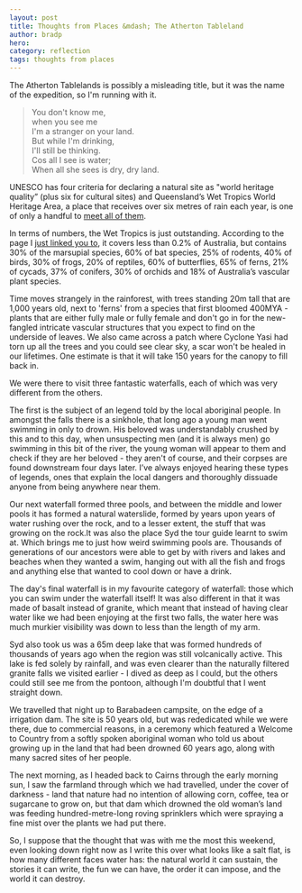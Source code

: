 ```yaml
---
layout: post
title: Thoughts from Places &mdash; The Atherton Tableland
author: bradp
hero:
category: reflection
tags: thoughts from places
---
```


The Atherton Tablelands is possibly a misleading title, but it was the name of the expedition, so I'm running with it.

>You don't know me,  
>when you see me  
>I'm a stranger on your land.  
>But while I'm drinking,  
>I'll still be thinking.  
>Cos all I see is water;  
>When all she sees is dry, dry land.  

UNESCO has four criteria for declaring a natural site as "world heritage quality” (plus six for cultural sites) and Queensland’s Wet Tropics World Heritage Area, a place that receives over six metres of rain each year, is one of only a handful to <a href="http://whc.unesco.org/en/list/486" target="_blank">meet all of them</a>.

In terms of numbers, the Wet Tropics is just outstanding. According to the page I <a href="http://whc.unesco.org/en/list/486" target="_blank">just linked you to</a>, it covers less than 0.2% of Australia, but contains 30% of the marsupial species, 60% of bat species, 25% of rodents, 40% of birds, 30% of frogs, 20% of reptiles, 60% of butterflies, 65% of ferns, 21% of cycads, 37% of conifers, 30% of orchids and 18% of Australia’s vascular plant species.

Time moves strangely in the rainforest, with trees standing 20m tall that are 1,000 years old, next to 'ferns' from a species that first bloomed 400MYA - plants that are either fully male or fully female and don't go in for the new-fangled intricate vascular structures that you expect to find on the underside of leaves. We also came across a patch where Cyclone Yasi had torn up all the trees and you could see clear sky, a scar won't be healed in our lifetimes. One estimate is that it will take 150 years for the canopy to fill back in.

<!--more-->

We were there to visit three fantastic waterfalls, each of which was very different from the others.

The first is the subject of an legend told by the local aboriginal people. In amongst the falls there is a sinkhole, that long ago a young man went swimming in only to drown. His beloved was understandably crushed by this and to this day, when unsuspecting men (and it is always men) go swimming in this bit of the river, the young woman will appear to them and check if they are her beloved - they aren't of course, and their corpses are found downstream four days later. I’ve always enjoyed hearing these types of legends, ones that explain the local dangers and thoroughly dissuade anyone from being anywhere near them.

Our next waterfall formed three pools, and between the middle and lower pools it has formed a natural waterslide, formed by years upon years of water rushing over the rock, and to a lesser extent, the stuff that was growing on the rock.It was also the place Syd the tour guide learnt to swim at. Which brings me to just how weird swimming pools are. Thousands of generations of our ancestors were able to get by with rivers and lakes and beaches when they wanted a swim, hanging out with all the fish and frogs and anything else that wanted to cool down or have a drink.

The day's final waterfall is in my favourite category of waterfall: those which you can swim under the waterfall itself! It was also different in that it was made of basalt instead of granite, which meant that instead of having clear water like we had been enjoying at the first two falls, the water here was much murkier visibility was down to less than the length of my arm.

Syd also took us was a 65m deep lake that was formed hundreds of thousands of years ago when the region was still volcanically active. This lake is fed solely by rainfall, and was even clearer than the naturally filtered granite falls we visited earlier - I dived as deep as I could, but the others could still see me from the pontoon, although I'm doubtful that I went straight down.

We travelled that night up to Barabadeen campsite, on the edge of a irrigation dam. The site is 50 years old, but was rededicated while we were there, due to commercial reasons, in a ceremony which featured a Welcome to Country from a softly spoken aboriginal woman who told us about growing up in the land that had been drowned 60 years ago, along with many sacred sites of her people.

The next morning, as I headed back to Cairns through the early morning sun, I saw the farmland through which we had travelled, under the cover of darkness - land that nature had no intention of allowing corn, coffee, tea or sugarcane to grow on, but that dam which drowned the old woman’s land was feeding hundred-metre-long roving sprinklers which were spraying a fine mist over the plants we had put there.

So, I suppose that the thought that was with me the most this weekend, even looking down right now as I write this over what looks like a salt flat, is how many different faces water has: the natural world it can sustain, the stories it can write, the fun we can have, the order it can impose, and the world it can destroy.